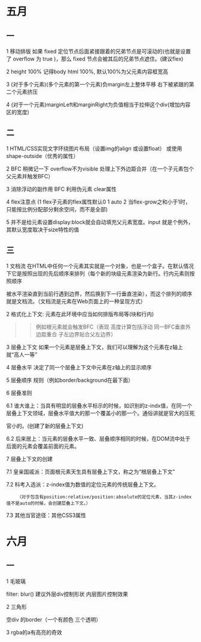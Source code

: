 # 五月

## 一

1 移动排版 如果 fixed 定位节点后面紧接跟着的兄弟节点是可滚动的(也就是设置了 overflow 为 true )，那么 fixed 节点会被其后的兄弟节点遮住。(建议flex)

2 height 100% 记得body html 100%,  默认100%为父元素内容框宽高 

3 (对于多个元素)(多个元素的第一个元素)负margin左上整体平移  右下被紧跟的第二个元素挤压

4 (对于一个元素)marginLeft和marginRight为负值相当于拉伸这个div(增加内容区的宽度)

## 二

1  HTML/CSS实现文字环绕图片布局（设置img的align 或设置float） 或使用shape-outside（优秀的属性）

2 BFC 稍微记一下 overflow不为visible 处理上下外边距合并（在一个子元素包个父元素并触发BFC）

3 消除浮动的副作用  BFC  利用伪元素 clear属性

4 flex注意点 (1 flex子元素的flex属性默认0 1 auto  2 当flex-grow之和小于1时，只能按比例分配部分剩余空间，而不是全部)

5 并不是给元素设置display:block就会自动填充父元素宽度。input 就是个例外，其默认宽度取决于size特性的值

## 三

1 文档流 在HTML中任何一个元素其实就是一个对象，也是一个盒子。在默认情况下它是按照出现的先后顺序来排列（每个新的块级元素渲染为新行。行内元素则按照顺序

被水平渲染直到当前行遇到边界，然后换到下一行垂直渲染），而这个排列的顺序就是文档流。（文档流是元素在Web页面上的一种呈现方式）

2 格式化上下文: 元素在此环境中应当如何排版布局等(块和行内)

>>例如根元素就会触发BFC（表现 高度计算包括浮动 同一BFC垂直外边距重合 子左边界贴合父左边界）

3 层叠上下文 如果一个元素是层叠上下文，我们可以理解为这个元素在z轴上就“高人一等”

4 层叠水平 决定了同一个层叠上下文中元素在z轴上的显示顺序

5 层叠顺序 规则（例如border/background在最下面）

6 层叠准则 

  6.1  谁大谁上：当具有明显的层叠水平标示的时候，如识别的z-indx值，在同一个层叠上下文领域，层叠水平值大的那一个覆盖小的那一个。通俗讲就是官大的压死
  
  官小的。(创建了新的层叠上下文)
  
  6.2 后来居上：当元素的层叠水平一致、层叠顺序相同的时候，在DOM流中处于后面的元素会覆盖前面的元素。

7 层叠上下文的创建

  7.1 皇亲国戚派：页面根元素天生具有层叠上下文，称之为“根层叠上下文”

  7.2 科考入选派：z-index值为数值的定位元素的传统层叠上下文。
  
        （对于包含有position:relative/position:absolute的定位元素，当其z-index值不是auto的时候，会创建层叠上下文。）

  7.3 其他当官途径：其他CSS3属性


# 六月

## 一

1 毛玻璃

filter: blur()  建议外层div控制形状 内层图片控制效果

2 三角形

空div 的border（一个有颜色 三个透明）

3 rgba的a有高亮的奇效


